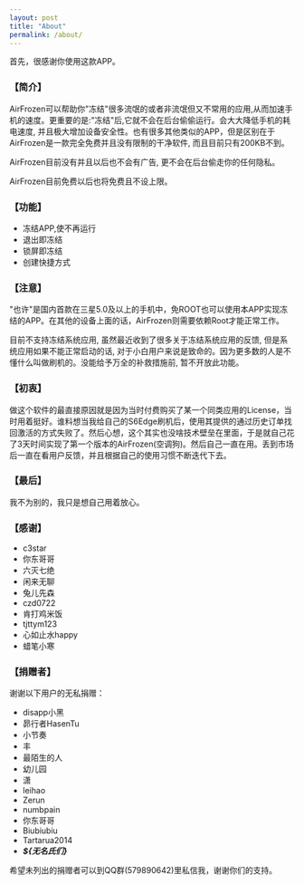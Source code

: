 ```yaml
---
layout: post
title: "About"
permalink: /about/
---
```


首先，很感谢你使用这款APP。

### 【简介】

AirFrozen可以帮助你"冻结"很多流氓的或者非流氓但又不常用的应用,从而加速手机的速度。更重要的是:"冻结"后,它就不会在后台偷偷运行。会大大降低手机的耗电速度, 并且极大增加设备安全性。也有很多其他类似的APP，但是区别在于AirFrozen是一款完全免费并且没有限制的干净软件, 而且目前只有200KB不到。

AirFrozen目前没有并且以后也不会有广告, 更不会在后台偷走你的任何隐私。

AirFrozen目前免费以后也将免费且不设上限。

### 【功能】

- 冻结APP,使不再运行
- 退出即冻结
- 锁屏即冻结
- 创建快捷方式

### 【注意】

"也许"是国内首款在三星5.0及以上的手机中，免ROOT也可以使用本APP实现冻结的APP。在其他的设备上面的话，AirFrozen则需要依赖Root才能正常工作。

目前不支持冻结系统应用, 虽然最近收到了很多关于冻结系统应用的反馈, 但是系统应用如果不能正常启动的话, 对于小白用户来说是致命的。因为更多数的人是不懂什么叫做刷机的。没能给予万全的补救措施前, 暂不开放此功能。

### 【初衷】

做这个软件的最直接原因就是因为当时付费购买了某一个同类应用的License，当时用着挺好。谁料想当我给自己的S6Edge刷机后，使用其提供的通过历史订单找回激活的方式失败了。然后心想，这个其实也没啥技术壁垒在里面，于是就自己花了3天时间实现了第一个版本的AirFrozen(空调狗)。然后自己一直在用。丢到市场后一直在看用户反馈，并且根据自己的使用习惯不断迭代下去。

### 【最后】

我不为别的，我只是想自己用着放心。

### 【感谢】

- c3star
- 你东哥哥
- 六灭七绝
- 闲来无聊
- 兔儿先森
- czd0722
- 肯打鸡米饭
- tjttym123
- 心如止水happy
- 蜡笔小寒

### 【捐赠者】

谢谢以下用户的无私捐赠：

- disapp小黑
- 昴行者HasenTu
- 小节奏
- 丰
- 最陌生的人
- 幼儿园
- 潇
- leihao
- Zerun
- numbpain
- 你东哥哥
- Biubiubiu
- Tartarua2014
- ***${无名氏们}***

希望未列出的捐赠者可以到QQ群(579890642)里私信我，谢谢你们的支持。